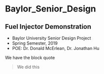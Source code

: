 # Baylor_Senior_Design
## Fuel Injector Demonstration

* Baylor University Senior Design Project
* Spring Semester, 2019
* POE: Dr. Donald McErlean, Dr. Jonathan Hu

We have the block quote

> We did this
